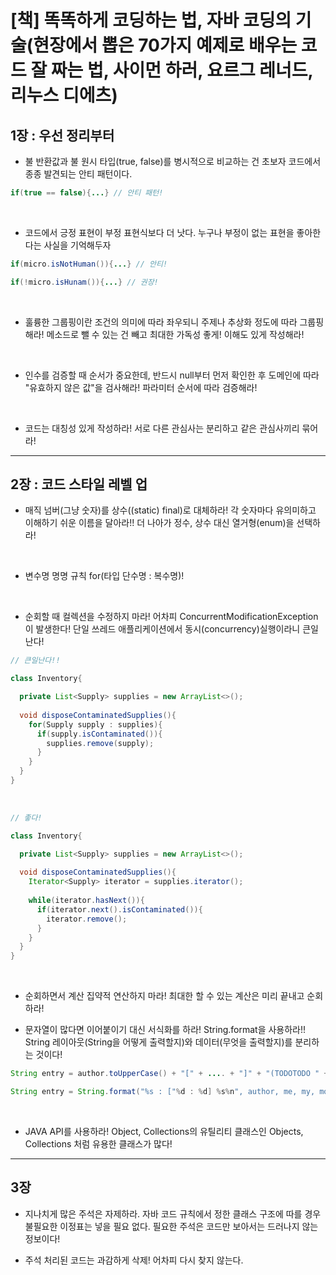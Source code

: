 # [책] 똑똑하게 코딩하는 법, 자바 코딩의 기술(현장에서 뽑은 70가지 예제로 배우는 코드 잘 짜는 법, 사이먼 하러, 요르그 레너드, 리누스 디에츠)


## 1장 : 우선 정리부터
- 불 반환값과 불 원시 타입(true, false)를 병시적으로 비교하는 건 초보자 코드에서 종종 발견되는 안티 패턴이다.

```java
if(true == false){...} // 안티 패턴!
```

<br>

- 코드에서 긍정 표현이 부정 표현식보다 더 낫다. 누구나 부정이 없는 표현을 좋아한다는 사실을 기억해두자

```java
if(micro.isNotHuman()){...} // 안티!

if(!micro.isHunam()){...} // 권장!
```

<br>

- 훌륭한 그룹핑이란 조건의 의미에 따라 좌우되니 주제나 추상화 정도에 따라 그룹핑해라! 메소드로 뺄 수 있는 건 빼고 최대한 가독성 좋게! 이해도 있게 작성해라!

<br>

- 인수를 검증할 때 순서가 중요한데, 반드시 null부터 먼저 확인한 후 도메인에 따라 "유효하지 않은 값"을 검사해라! 파라미터 순서에 따라 검증해라!

<br>

- 코드는 대칭성 있게 작성하라! 서로 다른 관심사는 분리하고 같은 관심사끼리 묶어라!

<hr>

## 2장 : 코드 스타일 레벨 업

- 매직 넘버(그냥 숫자)를 상수((static) final)로 대체하라! 각 숫자마다 유의미하고 이해하기 쉬운 이름을 달아라!! 더 나아가 정수, 상수 대신 열거형(enum)을 선택하라!

<br>

- 변수명 명명 규칙 for(타입 단수명 : 복수명)!

<br>

- 순회할 때 컬렉션을 수정하지 마라! 어차피 ConcurrentModificationException이 발생한다! 단일 쓰레드 애플리케이션에서 동시(concurrency)실행이라니 큰일난다!
```java
// 큰일난다!!

class Inventory{

  private List<Supply> supplies = new ArrayList<>();
  
  void disposeContaminatedSupplies(){
    for(Supply supply : supplies){
      if(supply.isContaminated()){
        supplies.remove(supply);
      }
    }
  }
}

```

<br>

```java
// 좋다!

class Inventory{

  private List<Supply> supplies = new ArrayList<>();
  
  void disposeContaminatedSupplies(){
    Iterator<Supply> iterator = supplies.iterator();
    
    while(iterator.hasNext()){
      if(iterator.next().isContaminated()){
        iterator.remove();
      }
    }
  }
}

```

<br>

- 순회하면서 계산 집약적 연산하지 마라! 최대한 할 수 있는 계산은 미리 끝내고 순회하라!

- 문자열이 많다면 이어붙이기 대신 서식화를 하라! String.format을 사용하라!! String 레이아웃(String을 어떻게 출력할지)와 데이터(무엇을 출력할지)를 분리하는 것이다!
```java
String entry = author.toUpperCase() + "[" + .... + "]" + "(TODOTODO " + .... --> 요딴식 X

String entry = String.format("%s : ["%d : %d] %s%n", author, me, my, mo, ..) --> 레이아웃과 데이터를 분리하라!

```

<br>

- JAVA API를 사용하라! Object, Collections의 유틸리티 클래스인 Objects, Collections 처럼 유용한 클래스가 많다!

<hr>

## 3장

- 지나치게 많은 주석은 자제하라. 자바 코드 규칙에서 정한 클래스 구조에 따를 경우 불필요한 이정표는 넣을 필요 없다. 필요한 주석은 코드만 보아서는 드러나지 않는 정보이다!

- 주석 처리된 코드는 과감하게 삭제! 어차피 다시 찾지 않는다.


